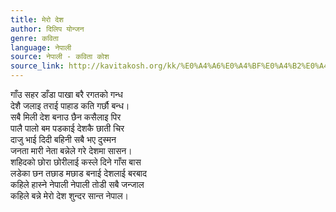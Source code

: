 ```yaml
---
title: मेरो देश
author: दिलिप योन्जन
genre: कविता
language: नेपाली
source: नेपाली - कविता कोश
source_link: http://kavitakosh.org/kk/%E0%A4%A6%E0%A4%BF%E0%A4%B2%E0%A4%BF%E0%A4%AA_%E0%A4%AF%E0%A5%8B%E0%A4%A8%E0%A5%8D%E0%A4%9C%E0%A4%A8
---
```


गाँउ सहर डाँडा पाखा बरै रगतको गन्ध  
देशै जलाइ तराई पाहाड कति गर्छौ बन्ध।  
सबै मिली देश बनाउ छैन कसैलाइ पिर  
पालै पालो बम पडकाई देशकै छाती चिर  
दाजु भाई दिदी बहिनी सबै भए दुस्मन  
जनता मारी नेता बन्नेले गरे देशमा सासन।  
शहिदको छोरा छोरीलाई कस्ले दिने गाँस बास  
लडेका छन तछाड मछाड बनाई देशलाई बरबाद  
कहिले हास्ने नेपाली नेपाली तोडी सबै जन्जाल  
कहिले बन्ने मेरो देश शुन्दर सान्त नेपाल।
